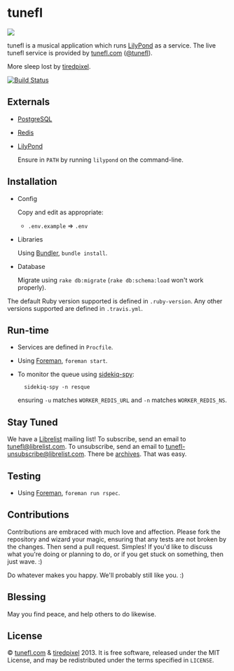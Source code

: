 # tunefl

![](https://raw.github.com/tiredpixel/tunefl/master/app/assets/images/logo.png)

tunefl is a musical application which runs [LilyPond](http://lilypond.org) as a service.
The live tunefl service is provided by [tunefl.com](http://www.tunefl.com) ([@tunefl](https://twitter.com/tunefl)).

More sleep lost by [tiredpixel](http://www.tiredpixel.com).

[![Build Status](https://travis-ci.org/tiredpixel/tunefl.png?branch=master,stable)](https://travis-ci.org/tiredpixel/tunefl)


## Externals

- [PostgreSQL](http://www.postgresql.org/)

- [Redis](http://redis.io/)

- [LilyPond](http://lilypond.org)
  
  Ensure in `PATH` by running `lilypond` on the command-line.


## Installation

- Config
  
  Copy and edit as appropriate:
  
  - `.env.example` => `.env`

- Libraries
  
  Using [Bundler](http://gembundler.com/), `bundle install`.

- Database
  
  Migrate using `rake db:migrate` (`rake db:schema:load` won't work properly).

The default Ruby version supported is defined in `.ruby-version`.
Any other versions supported are defined in `.travis.yml`.


## Run-time

- Services are defined in `Procfile`.

- Using [Foreman](http://ddollar.github.io/foreman/), `foreman start`.

- To monitor the queue using [sidekiq-spy](https://github.com/tiredpixel/sidekiq-spy):

        sidekiq-spy -n resque

  ensuring `-u` matches `WORKER_REDIS_URL` and `-n` matches `WORKER_REDIS_NS`.


## Stay Tuned

We have a [Librelist](http://librelist.com) mailing list!
To subscribe, send an email to <tunefl@librelist.com>.
To unsubscribe, send an email to <tunefl-unsubscribe@librelist.com>.
There be [archives](http://librelist.com/browser/tunefl/).
That was easy.


## Testing

- Using [Foreman](http://ddollar.github.io/foreman/), `foreman run rspec`.


## Contributions

Contributions are embraced with much love and affection.
Please fork the repository and wizard your magic, ensuring that any tests are not broken by the changes.
Then send a pull request. Simples!
If you'd like to discuss what you're doing or planning to do, or if you get stuck on something, then just wave. :)

Do whatever makes you happy. We'll probably still like you. :)


## Blessing

May you find peace, and help others to do likewise.


## License

© [tunefl.com](http://www.tunefl.com) & [tiredpixel](http://www.tiredpixel.com) 2013.
It is free software, released under the MIT License, and may be redistributed under the terms specified in `LICENSE`.
